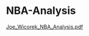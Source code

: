 # NBA-Analysis
[Joe_Wicorek_NBA_Analysis.pdf](https://github.com/user-attachments/files/17891671/Joe_Wicorek_NBA_Analysis.pdf)
